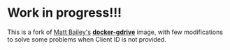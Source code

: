# Work in progress!!!

This is a fork of [Matt Bailey's](https://github.com/mattbailey) **[docker-gdrive](https://github.com/mattbailey/docker-gdrive)** image, with few modifications to solve some problems when Client ID is not provided.
